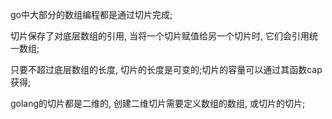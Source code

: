 go中大部分的数组编程都是通过切片完成;

切片保存了对底层数组的引用, 当将一个切片赋值给另一个切片时, 它们会引用统一数组;

只要不超过底层数组的长度, 切片的长度是可变的;切片的容量可以通过其函数cap获得;

golang的切片都是二维的, 创建二维切片需要定义数组的数组, 或切片的切片;
